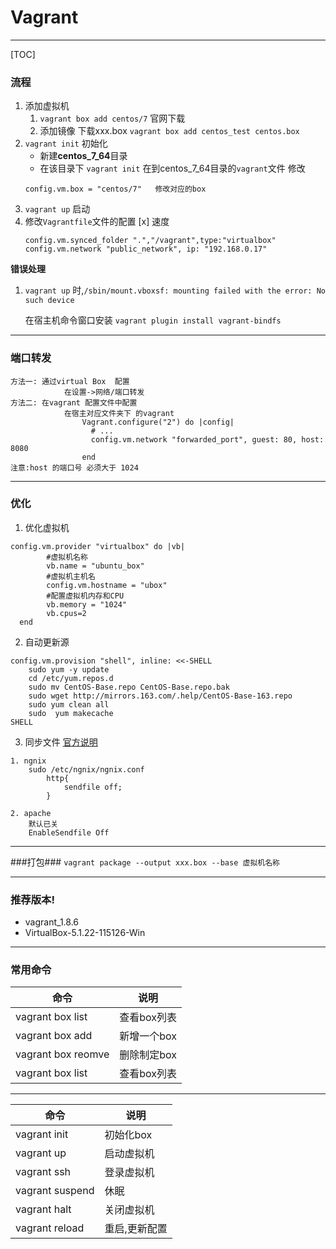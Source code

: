 
# Vagrant

---
[TOC]

### 流程
1. 添加虚拟机
    1. `vagrant box add centos/7` 官网下载
    2.  添加镜像 下载xxx.box  `vagrant box add centos_test centos.box`
3. `vagrant init`   初始化
    * 新建**centos_7_64**目录
    *  在该目录下 `vagrant init`
    在到centos_7_64目录的`vagrant`文件 修改
    ```
    config.vm.box = "centos/7"   修改对应的box
    ```
4. `vagrant up` 启动
5. 修改`Vagrantfile`文件的配置
[x] 速度 
    ```
 	config.vm.synced_folder ".","/vagrant",type:"virtualbox"
	config.vm.network "public_network", ip: "192.168.0.17"
    ``` 
    
**错误处理**
1. `vagrant up` 时,`/sbin/mount.vboxsf: mounting failed with the error: No such device`

    在宿主机命令窗口安装 `vagrant plugin install vagrant-bindfs`
    
---

### 端口转发
    方法一: 通过virtual Box  配置
                在设置->网络/端口转发
    方法二: 在vagrant 配置文件中配置
                在宿主对应文件夹下 的vagrant 
    		    	Vagrant.configure("2") do |config|
                      # ...
                      config.vm.network "forwarded_port", guest: 80, host: 8080
                    end
    注意:host 的端口号 必须大于 1024

---

### 优化
1. 优化虚拟机
```
config.vm.provider "virtualbox" do |vb|
		#虚拟机名称
		vb.name = "ubuntu_box"
		#虚拟机主机名
		config.vm.hostname = "ubox"
		#配置虚拟机内存和CPU
		vb.memory = "1024"
		vb.cpus=2
  end
```

2. 自动更新源
```
config.vm.provision "shell", inline: <<-SHELL
    sudo yum -y update
    cd /etc/yum.repos.d
	sudo mv CentOS-Base.repo CentOS-Base.repo.bak
	sudo wget http://mirrors.163.com/.help/CentOS-Base-163.repo
	sudo yum clean all
	sudo  yum makecache
SHELL
```
3. 同步文件
    [官方说明][1]

```
1. ngnix
    sudo /etc/ngnix/ngnix.conf
    	http{
    		sendfile off;
    	}

2. apache 
    默认已关
    EnableSendfile Off
```
---
###打包###
`vagrant package --output xxx.box --base 虚拟机名称`

        
---
### 推荐版本! 

- vagrant_1.8.6
- VirtualBox-5.1.22-115126-Win


----------


### 常用命令 

|命令|说明|
|---|---|
|vagrant box list|查看box列表|
|vagrant box  add|新增一个box|
|vagrant box  reomve|删除制定box|
|vagrant box list|查看box列表|


----------

|命令|说明|
|---|---|
|vagrant init|初始化box|
|vagrant up|启动虚拟机|
|vagrant ssh|登录虚拟机|
|vagrant suspend|休眠|
|vagrant halt|关闭虚拟机|
|vagrant reload|重启,更新配置|


  [1]: https://www.vagrantup.com/docs/synced-folders/virtualbox.html